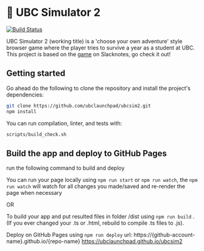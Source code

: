 # :thought_balloon: UBC Simulator 2

[![Build Status](https://travis-ci.com/ubclaunchpad/ubcsim2.svg?branch=master)](https://travis-ci.com/ubclaunchpad/ubcsim2)

UBC Simulator 2 (working title) is a 'choose your own adventure' style browser game where the player tries to survive a year as a student at UBC.
This project is based on the [game](https://slacknotes.com/ubcsimulator) on Slacknotes, go check it out!

## Getting started

Go ahead do the following to clone the repository and install the project's dependencies:
```bash
git clone https://github.com/ubclaunchpad/ubcsim2.git
npm install
```

You can run compilation, linter, and tests with:
```bash
scripts/build_check.sh
```

## Build the app and deploy to GitHub Pages
run the following command to build and deploy

You can run your page locally using ```npm run start``` or ```npm run watch```, the ```npm run watch``` will watch for all changes you made/saved and re-render the page when necessary 

OR

To build your app and put resulted files in folder /dist using ```npm run build``` . (If you ever changed your .ts or .html, rebuild to compile .ts files to .js).

Deploy on GitHub Pages using ```npm run deploy```
url: https://{github-account-name}.github.io/{repo-name}
https://ubclaunchpad.github.io/ubcsim2